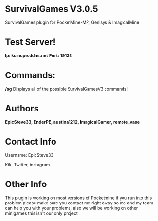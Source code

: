 # SurvivalGames  V3.0.5
SurvivalGames plugin for PocketMine-MP, Genisys & ImagicalMine

# Test Server!
**Ip: kcmcpe.ddns.net**
**Port: 19132**

# Commands:

**/sg** Displays all of the possible SurvivalGamesV3 commands!

# Authors
**EpicSteve33, EnderPE, austina1212, ImagicalGamer, remote_vase**

# Contact Info

Username: EpicSteve33 

Kik, Twitter, instagram

# Other Info

This plugin is working on most versions of Pocketmine if you run into this problem please make sure you contact me right away so me and my team can help you with your problems, also we will be working on other minigames this isn't our only project
